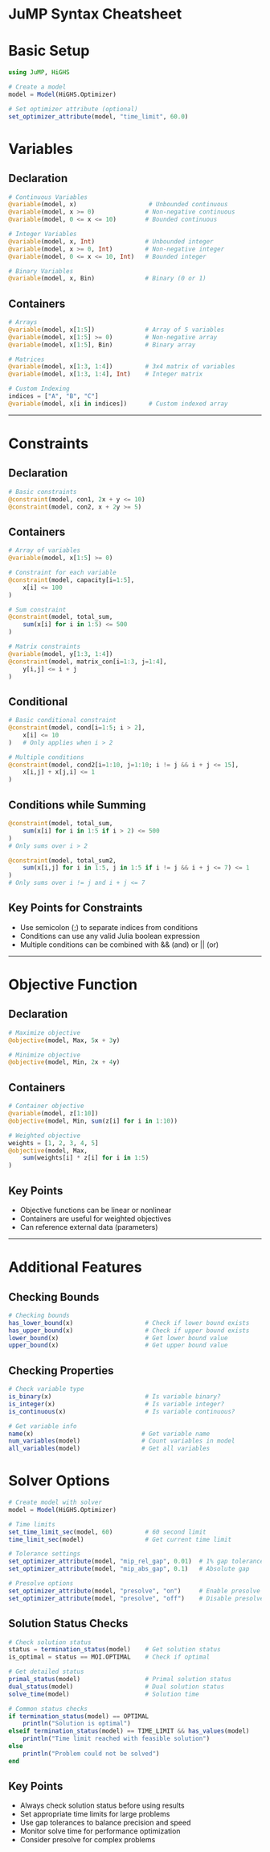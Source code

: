 # JuMP Syntax Cheatsheet


# Basic Setup

``` julia
using JuMP, HiGHS

# Create a model
model = Model(HiGHS.Optimizer)

# Set optimizer attribute (optional)
set_optimizer_attribute(model, "time_limit", 60.0)
```

# Variables

## Declaration

``` julia
# Continuous Variables
@variable(model, x)                    # Unbounded continuous
@variable(model, x >= 0)              # Non-negative continuous
@variable(model, 0 <= x <= 10)        # Bounded continuous

# Integer Variables
@variable(model, x, Int)              # Unbounded integer
@variable(model, x >= 0, Int)         # Non-negative integer
@variable(model, 0 <= x <= 10, Int)   # Bounded integer

# Binary Variables
@variable(model, x, Bin)              # Binary (0 or 1)
```

## Containers

``` julia
# Arrays
@variable(model, x[1:5])              # Array of 5 variables
@variable(model, x[1:5] >= 0)         # Non-negative array
@variable(model, x[1:5], Bin)         # Binary array

# Matrices
@variable(model, x[1:3, 1:4])         # 3x4 matrix of variables
@variable(model, x[1:3, 1:4], Int)    # Integer matrix

# Custom Indexing
indices = ["A", "B", "C"]
@variable(model, x[i in indices])      # Custom indexed array
```

------------------------------------------------------------------------

# Constraints

## Declaration

``` julia
# Basic constraints
@constraint(model, con1, 2x + y <= 10)
@constraint(model, con2, x + 2y >= 5)
```

## Containers

``` julia
# Array of variables
@variable(model, x[1:5] >= 0)

# Constraint for each variable
@constraint(model, capacity[i=1:5], 
    x[i] <= 100
)

# Sum constraint
@constraint(model, total_sum,
    sum(x[i] for i in 1:5) <= 500
)

# Matrix constraints
@variable(model, y[1:3, 1:4])
@constraint(model, matrix_con[i=1:3, j=1:4],
    y[i,j] <= i + j
)
```

## Conditional

``` julia
# Basic conditional constraint
@constraint(model, cond[i=1:5; i > 2], 
    x[i] <= 10
)   # Only applies when i > 2

# Multiple conditions
@constraint(model, cond2[i=1:10, j=1:10; i != j && i + j <= 15],
    x[i,j] + x[j,i] <= 1
)
```

## Conditions while Summing

``` julia
@constraint(model, total_sum,
    sum(x[i] for i in 1:5 if i > 2) <= 500
)
# Only sums over i > 2

@constraint(model, total_sum2,
    sum(x[i,j] for i in 1:5, j in 1:5 if i != j && i + j <= 7) <= 1
)
# Only sums over i != j and i + j <= 7
```

## Key Points for Constraints

- Use semicolon (;) to separate indices from conditions
- Conditions can use any valid Julia boolean expression
- Multiple conditions can be combined with && (and) or \|\| (or)

------------------------------------------------------------------------

# Objective Function

## Declaration

``` julia
# Maximize objective
@objective(model, Max, 5x + 3y)

# Minimize objective
@objective(model, Min, 2x + 4y)
```

## Containers

``` julia
# Container objective
@variable(model, z[1:10])
@objective(model, Min, sum(z[i] for i in 1:10))

# Weighted objective
weights = [1, 2, 3, 4, 5]
@objective(model, Max, 
    sum(weights[i] * z[i] for i in 1:5)
)
```

## Key Points

- Objective functions can be linear or nonlinear
- Containers are useful for weighted objectives
- Can reference external data (parameters)

------------------------------------------------------------------------

# Additional Features

## Checking Bounds

``` julia
# Checking bounds
has_lower_bound(x)                    # Check if lower bound exists
has_upper_bound(x)                    # Check if upper bound exists
lower_bound(x)                        # Get lower bound value
upper_bound(x)                        # Get upper bound value
```

## Checking Properties

``` julia
# Check variable type
is_binary(x)                          # Is variable binary?
is_integer(x)                         # Is variable integer?
is_continuous(x)                      # Is variable continuous?

# Get variable info
name(x)                              # Get variable name
num_variables(model)                 # Count variables in model
all_variables(model)                 # Get all variables
```

# Solver Options

``` julia
# Create model with solver
model = Model(HiGHS.Optimizer)

# Time limits
set_time_limit_sec(model, 60)         # 60 second limit
time_limit_sec(model)                 # Get current time limit

# Tolerance settings
set_optimizer_attribute(model, "mip_rel_gap", 0.01)  # 1% gap tolerance
set_optimizer_attribute(model, "mip_abs_gap", 0.1)   # Absolute gap

# Presolve options
set_optimizer_attribute(model, "presolve", "on")     # Enable presolve
set_optimizer_attribute(model, "presolve", "off")    # Disable presolve
```

## Solution Status Checks

``` julia
# Check solution status
status = termination_status(model)    # Get solution status
is_optimal = status == MOI.OPTIMAL    # Check if optimal

# Get detailed status
primal_status(model)                  # Primal solution status
dual_status(model)                    # Dual solution status
solve_time(model)                     # Solution time

# Common status checks
if termination_status(model) == OPTIMAL 
    println("Solution is optimal")
elseif termination_status(model) == TIME_LIMIT && has_values(model)
    println("Time limit reached with feasible solution")
else
    println("Problem could not be solved")
end
```

## Key Points

- Always check solution status before using results
- Set appropriate time limits for large problems
- Use gap tolerances to balance precision and speed
- Monitor solve time for performance optimization
- Consider presolve for complex problems
